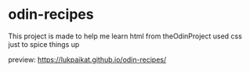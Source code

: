 # odin-recipes

This project is made to help me learn html from theOdinProject
used css just to spice things up

preview: https://lukpaikat.github.io/odin-recipes/
